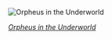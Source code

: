 
![Orpheus in the Underworld](https://upload.wikimedia.org/wikipedia/commons/thumb/d/dd/Atelier_Nadar_-_Fly_scene_from_Offenbach%27s_Orph%C3%A9e_aux_enfers_with_Jeanne_Granier_as_Eurydice_and_Eug%C3%A8ne_Vauthier_as_Jupiter%2C_1887_revival%2C_wide-angle_shot.jpg/750px-Atelier_Nadar_-_Fly_scene_from_Offenbach%27s_Orph%C3%A9e_aux_enfers_with_Jeanne_Granier_as_Eurydice_and_Eug%C3%A8ne_Vauthier_as_Jupiter%2C_1887_revival%2C_wide-angle_shot.jpg)

*[Orpheus in the Underworld](https://wikipedia.org/wiki/File:Atelier_Nadar_-_Fly_scene_from_Offenbach%27s_Orph%C3%A9e_aux_enfers_with_Jeanne_Granier_as_Eurydice_and_Eug%C3%A8ne_Vauthier_as_Jupiter,_1887_revival,_wide-angle_shot.jpg)*
